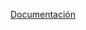 [Documentación](https://glossy-forsythia-d8b.notion.site/Arte-Generativo-8952001a7c96481db30f6f374b6438b1?pvs=4)
